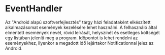 # EventHandler

Az "Android alapú szoftverfejlesztés" tárgy házi feladataként elkészített alkalmazásomat események kezelésére lehet használni. A felhasználó által elmentett események nevét, rövid leírását, helyszínét és esetleges költségét egy listában jeleníti meg a program. Időpontot is lehet rendelni az eseményekhez, ilyenkor a megadott idő lejártakor Notificationnal jelez az Android.
